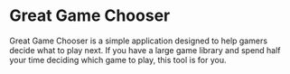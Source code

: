 # Great Game Chooser

Great Game Chooser is a simple application designed to help gamers decide what to play next. If you have a large game library and spend half your time deciding which game to play, this tool is for you.
